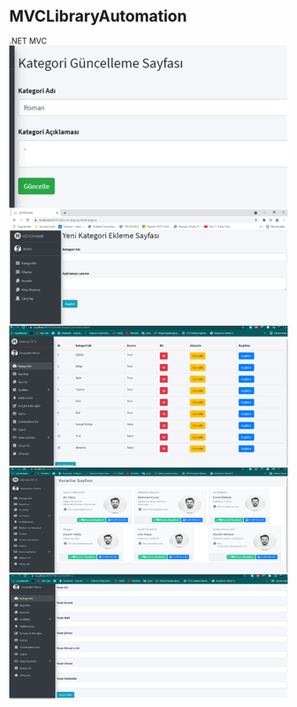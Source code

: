 # MVCLibraryAutomation
.NET MVC
<br>
<img src="img/1.png" />
<br>
<img src="img/2.png" />
<br>
<img src="img/3.png" />
<br>
<img src="img/4.png" />
<br>
<img src="img/5.png" />

